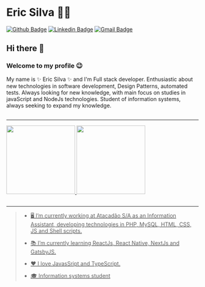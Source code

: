 # Eric Silva 👨‍💻

[![Github Badge](https://img.shields.io/badge/-Github-000?style=flat-square&logo=Github&logoColor=white&link=https://github.com/monteiro-alexandre)](https://github.com/eric218110)
[![Linkedin Badge](https://img.shields.io/badge/-LinkedIn-blue?style=flat-square&logo=Linkedin&logoColor=white&link=https://www.linkedin.com/in/alexandre-monteiro-9a03371a5/)](https://www.linkedin.com/in/eric-silva-mendes-8a6716143/)
[![Gmail Badge](https://img.shields.io/badge/-Gmail-c14438?style=flat-square&logo=Gmail&logoColor=white&link=mailto:alexandre.monteiro.bec@gmail.com)](mailto:ericsilvaccp@gmail.com)

## Hi there 👋

### Welcome to my profile 😉

My name is ✨ Eric Silva ✨ and I'm Full stack developer. Enthusiastic about new technologies in software development, Design Patterns, automated tests. Always looking for new knowledge, with main focus on studies in javaScript and NodeJs technologies. Student of information systems, always seeking to expand my knowledge.
##
---
<div>
 <a href="https://github.com/eric218110">
<img height="180em" src="https://github-readme-stats.vercel.app/api?username=eric218110&theme=onedark&hide_border=true"/>
 <img height="180em" src="https://github-readme-stats.vercel.app/api/top-langs/?username=eric218110&layout=compact&langs_count=7&theme=onedark&hide_border=true"/>
</div>

##

---

> - 🖥 I’m currently working at Atacadão S/A as an Information Assistant, developing technologies in PHP, MySQL, HTML, CSS, JS and Shell scripts.
>
> - 📚 I’m currently learning ReactJs, React Native, NextJs and GatsbyJS.
>
> - ❤️ I love JavasSript and TypeScript.
>
> - 🎓 Information systems student

